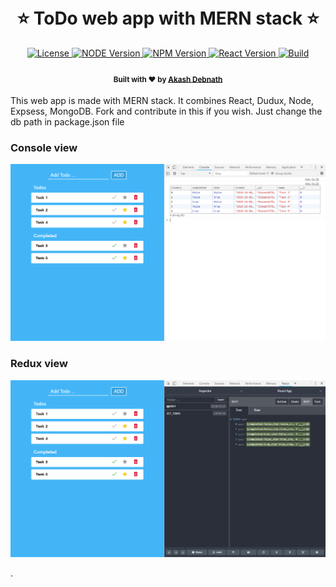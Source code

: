 <h1 align="center">
  <br>⭐ ToDo web app with MERN stack ⭐<br>
</h1>
<p align="center">
  <!-- Licence -->
    <a href="https://github.com/facebook/react/blob/master/LICENSE">
    <img src="https://img.shields.io/badge/license-MIT-blue.svg?style=flat"
      alt="License" />
  </a>
  <!-- NODE Version -->
    <a href="https://nodejs.org/en/">
    <img src="https://img.shields.io/badge/node-v10.11.0-brightgreen.svg?style=flat"
      alt="NODE Version" />
  </a>
  <!-- NPM Version -->
    <a href="https://npmjs.org">
    <img src="https://img.shields.io/badge/npm-v6.4.0-red.svg?style=flat"
      alt="NPM Version" />
  </a>
  <!-- React Version -->
    <a href="https://reactjs.org/">
    <img src="https://img.shields.io/badge/react-v16.5.2-blue.svg?style=flat"
      alt="React Version" />
  </a>
  <!-- Build -->
    <a href="#">
    <img src="https://img.shields.io/badge/build-passing-brightgreen.svg?style=flat"
      alt="Build" />
  </a>
</p>

<h4 align="center">
  <sub>Built with ❤︎ by
  <a href="https://github.com/reactuserakash">Akash Debnath</a>
</h4>
  
This web app is made with MERN stack. It combines React, Dudux, Node, Expsess, MongoDB.
Fork and contribute in this if you wish. Just change the db path in package.json file 

<h3>Console view</h3>
<p align="center">
  <img alt="Spaceship with Hyper and One Dark" src="./console.png" width="780px" height="auto">
</p>

<h3>Redux view</h3>
<p align="center">
  <img alt="Spaceship with Hyper and One Dark" src="./redux.png" width="780px" height="auto">
</p>


.
